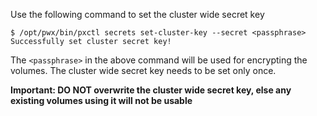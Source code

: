 Use the following command to set the cluster wide secret key

```
$ /opt/pwx/bin/pxctl secrets set-cluster-key --secret <passphrase>
Successfully set cluster secret key!

```

The `<passphrase>` in the above command will be used for encrypting the volumes. The cluster wide secret key needs to be set only once.

__Important: DO NOT overwrite the cluster wide secret key, else any existing volumes using it will not be usable__
